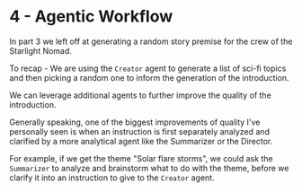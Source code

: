 # 4 - Agentic Workflow

In part 3 we left off at generating a random story premise for the crew of the Starlight Nomad.

To recap - We are using the `Creator` agent to generate a list of sci-fi topics and then picking a random one to inform the generation of the introduction.

We can leverage additional agents to further improve the quality of the introduction.

Generally speaking, one of the biggest improvements of quality I've personally seen is when an instruction is first separately analyzed and clarified by a more analytical agent like the Summarizer or the Director.

For example, if we get the theme "Solar flare storms", we could ask the `Summarizer` to analyze and brainstorm what to do with the theme, before we clarify it into an instruction to give to the `Creator` agent.